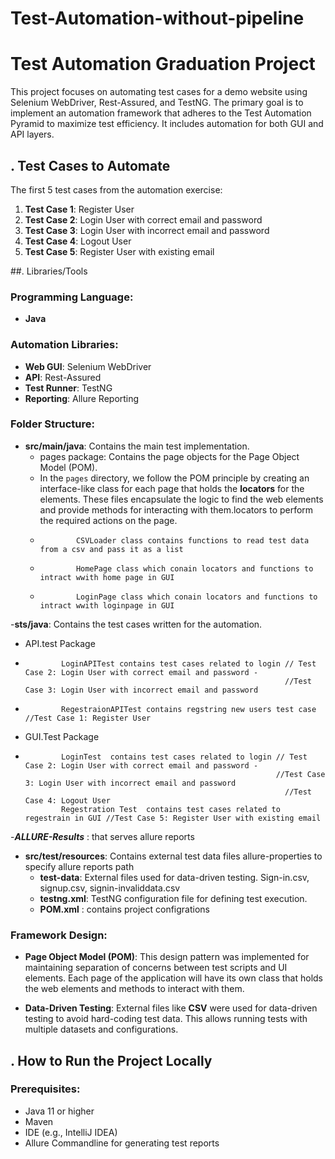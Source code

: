 # Test-Automation-without-pipeline
# Test Automation Graduation Project

This project focuses on automating test cases for a demo website using Selenium WebDriver, Rest-Assured, and TestNG. The primary goal is to implement an automation framework that adheres to the Test Automation Pyramid to maximize test efficiency. It includes automation for both GUI and API layers.


## . Test Cases to Automate

The first 5 test cases from the automation exercise:

1. **Test Case 1**: Register User
2. **Test Case 2**: Login User with correct email and password
3. **Test Case 3**: Login User with incorrect email and password
4. **Test Case 4**: Logout User
5. **Test Case 5**: Register User with existing email


##. Libraries/Tools

### Programming Language:
- **Java**

### Automation Libraries:
- **Web GUI**: Selenium WebDriver
- **API**: Rest-Assured
- **Test Runner**: TestNG
- **Reporting**: Allure Reporting

### Folder Structure:

- **src/main/java**: Contains the main test implementation.
  - pages package: Contains the page objects for the Page Object Model (POM).
  -   In the `pages` directory, we follow the POM principle by creating an interface-like class for each page that holds the **locators** for the elements. These files encapsulate the logic to find the web elements and provide methods for interacting with them.locators to perform the required actions on the page.
  -             CSVLoader class contains functions to read test data from a csv and pass it as a list
  -             HomePage class which conain locators and functions to intract wwith home page in GUI
  -             LoginPage class which conain locators and functions to intract wwith loginpage in GUI

-**sts/java**: Contains the test cases written for the automation.
  -   API.test Package
  -             LoginAPITest contains test cases related to login // Test Case 2: Login User with correct email and password -
                                                                  //Test Case 3: Login User with incorrect email and password
  -             RegestraionAPITest contains regstring new users test case //Test Case 1: Register User

  -   GUI.Test Package
  -             LoginTest  contains test cases related to login // Test Case 2: Login User with correct email and password -
                                                                //Test Case 3: Login User with incorrect email and password
                                                                  //Test Case 4: Logout User
                Regestration Test  contains test cases related to regestrain in GUI //Test Case 5: Register User with existing email
  -***ALLURE-Results*** : that serves allure reports
  
- **src/test/resources**: Contains external test data files allure-properties to specify allure reports path
  - **test-data**: External files used for data-driven testing. Sign-in.csv, signup.csv, signin-invaliddata.csv
  - **testng.xml**: TestNG configuration file for defining test execution.
  - **POM.xml** : contains project configrations


### Framework Design:

- **Page Object Model (POM)**: This design pattern was implemented for maintaining separation of concerns between test scripts and UI elements. Each page of the application will have its own class that holds the web elements and methods to interact with them.
  
- **Data-Driven Testing**: External files like **CSV** were used for data-driven testing to avoid hard-coding test data. This allows running tests with multiple datasets and configurations.


## . How to Run the Project Locally

### Prerequisites:
- Java 11 or higher
- Maven
- IDE (e.g., IntelliJ IDEA)
- Allure Commandline for generating test reports 


